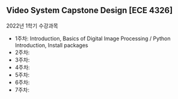 Video System Capstone Design [ECE 4326]
-----------------------------------------------------
2022년 1학기 수강과목
- 1주차: Introduction, Basics of Digital Image Processing / Python Introduction, Install packages 
- 2주차: 
- 3주차:
- 4주차:
- 5주차:
- 6주차:
- 7주차:
